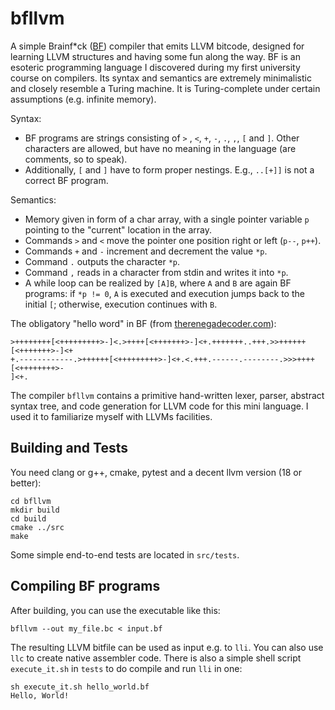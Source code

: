 # bfllvm

A simple Brainf*ck ([BF](https://en.wikipedia.org/wiki/Brainfuck)) compiler that emits LLVM bitcode, designed for learning LLVM structures and having some fun along the way. BF is an esoteric programming language I discovered during my first university course on compilers. Its syntax and semantics are extremely minimalistic and closely resemble a Turing machine. It is Turing-complete under certain assumptions (e.g. infinite memory).

Syntax:
  - BF programs are strings consisting of ``>`` , ``<``, ``+``, ``-``, ``.``, ``,``, ``[`` and ``]``. Other characters are allowed, but have no meaning
  in the language (are comments, so to speak).
  - Additionally, ``[`` and ``]`` have to form proper nestings. E.g., ``..[+]]`` is not a correct BF program.

Semantics:
  - Memory given in form of a char array, with a single pointer variable ``p`` pointing to the "current" location in the array.
  - Commands `>` and `<` move the pointer one position right or left (``p--``, ``p++``).
  - Commands `+` and `-` increment and decrement the value ``*p``.
  - Command `.` outputs the character ``*p``.
  - Command `,` reads in a character from stdin and writes it into ``*p``.
  - A while loop can be realized by ``[A]B``, where ``A`` and ``B`` are again BF programs: if ``*p != 0``, ``A`` is executed and execution jumps back to the initial ``[``; otherwise,  execution continues with ``B``.

The obligatory "hello word" in BF (from [therenegadecoder.com](https://therenegadecoder.com/code/hello-world-in-brainfuck/)):

    >++++++++[<+++++++++>-]<.>++++[<+++++++>-]<+.+++++++..+++.>>++++++[<+++++++>-]<+
    +.------------.>++++++[<+++++++++>-]<+.<.+++.------.--------.>>>++++[<++++++++>-
    ]<+.


The compiler ``bfllvm`` contains a primitive hand-written lexer, parser, abstract syntax tree, and code generation for LLVM code for this
mini language. I used it to familiarize myself with LLVMs facilities.

## Building and Tests
You need clang or g++, cmake, pytest and a decent llvm version (18 or better):
   
    cd bfllvm
    mkdir build
    cd build
    cmake ../src
    make

Some simple end-to-end tests are located in ``src/tests``.

## Compiling BF programs
After building, you can use the executable like this:

    bfllvm --out my_file.bc < input.bf

The resulting LLVM bitfile can be used as input e.g. to ``lli``. You can also
use ``llc`` to create native assembler code. There is also a simple shell script ``execute_it.sh`` in ``tests`` to
do compile and run ``lli`` in one:

    sh execute_it.sh hello_world.bf
    Hello, World!

